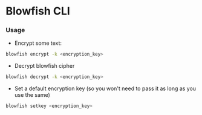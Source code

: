 # Blowfish CLI

### Usage
- Encrypt some text:
```sh
blowfish encrypt -k <encryption_key>
```

- Decrypt blowfish cipher
```sh
blowfish decrypt -k <encryption_key>
```

- Set a default encryption key (so you won't need to pass it as long as you use the same)
```sh
blowfish setkey <encryption_key>
```